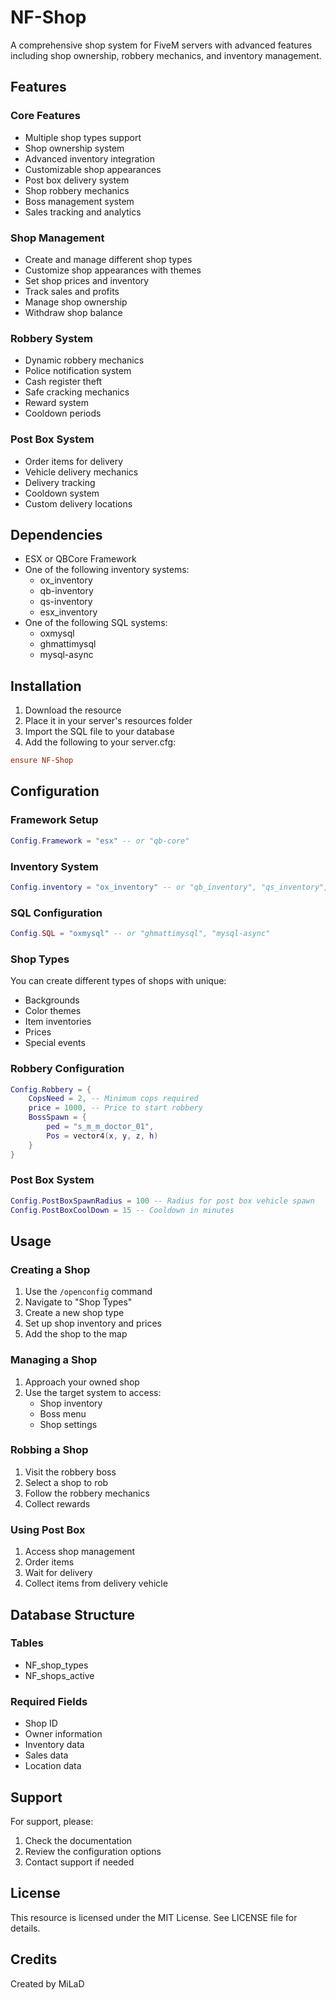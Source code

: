 # NF-Shop

A comprehensive shop system for FiveM servers with advanced features including shop ownership, robbery mechanics, and inventory management.

## Features

### Core Features
- Multiple shop types support
- Shop ownership system
- Advanced inventory integration
- Customizable shop appearances
- Post box delivery system
- Shop robbery mechanics
- Boss management system
- Sales tracking and analytics

### Shop Management
- Create and manage different shop types
- Customize shop appearances with themes
- Set shop prices and inventory
- Track sales and profits
- Manage shop ownership
- Withdraw shop balance

### Robbery System
- Dynamic robbery mechanics
- Police notification system
- Cash register theft
- Safe cracking mechanics
- Reward system
- Cooldown periods

### Post Box System
- Order items for delivery
- Vehicle delivery mechanics
- Delivery tracking
- Cooldown system
- Custom delivery locations

## Dependencies

- ESX or QBCore Framework
- One of the following inventory systems:
  - ox_inventory
  - qb-inventory
  - qs-inventory
  - esx_inventory
- One of the following SQL systems:
  - oxmysql
  - ghmattimysql
  - mysql-async

## Installation

1. Download the resource
2. Place it in your server's resources folder
3. Import the SQL file to your database
4. Add the following to your server.cfg:
```cfg
ensure NF-Shop
```

## Configuration

### Framework Setup
```lua
Config.Framework = "esx" -- or "qb-core"
```

### Inventory System
```lua
Config.inventory = "ox_inventory" -- or "qb_inventory", "qs_inventory", "esx_inventory"
```

### SQL Configuration
```lua
Config.SQL = "oxmysql" -- or "ghmattimysql", "mysql-async"
```

### Shop Types
You can create different types of shops with unique:
- Backgrounds
- Color themes
- Item inventories
- Prices
- Special events

### Robbery Configuration
```lua
Config.Robbery = {
    CopsNeed = 2, -- Minimum cops required
    price = 1000, -- Price to start robbery
    BossSpawn = {
        ped = "s_m_m_doctor_01",
        Pos = vector4(x, y, z, h)
    }
}
```

### Post Box System
```lua
Config.PostBoxSpawnRadius = 100 -- Radius for post box vehicle spawn
Config.PostBoxCoolDown = 15 -- Cooldown in minutes
```

## Usage

### Creating a Shop
1. Use the `/openconfig` command
2. Navigate to "Shop Types"
3. Create a new shop type
4. Set up shop inventory and prices
5. Add the shop to the map

### Managing a Shop
1. Approach your owned shop
2. Use the target system to access:
   - Shop inventory
   - Boss menu
   - Shop settings

### Robbing a Shop
1. Visit the robbery boss
2. Select a shop to rob
3. Follow the robbery mechanics
4. Collect rewards

### Using Post Box
1. Access shop management
2. Order items
3. Wait for delivery
4. Collect items from delivery vehicle

## Database Structure

### Tables
- NF_shop_types
- NF_shops_active

### Required Fields
- Shop ID
- Owner information
- Inventory data
- Sales data
- Location data

## Support

For support, please:
1. Check the documentation
2. Review the configuration options
3. Contact support if needed

## License

This resource is licensed under the MIT License. See LICENSE file for details.

## Credits

Created by MiLaD 